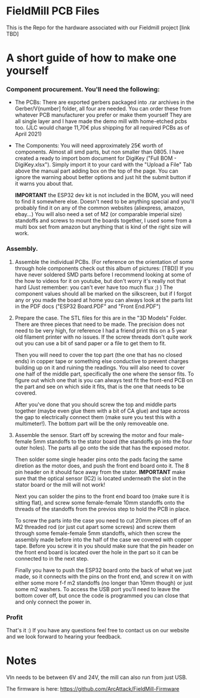 # FieldMill PCB Files
This is the Repo for the hardware associated with our Fieldmill project [link TBD]

# A short guide of how to make one yourself
### Component procurement. You'll need the following:

  - The PCBs: 
    There are exported gerbers packaged into .rar archives in the Gerber/V{number] folder, all four are needed. You can order these from whatever PCB manufacturer you prefer or make them yourself
    They are all single layer and I have made the demo mill with home-etched pcbs too.
    (JLC would charge 11,70€ plus shipping for all required PCBs as of April 2021)
  - The Components: 
    You will need approximately 25€ worth of components. Almost all smd parts, but non smaller than 0805. 
    I have created a ready to import bom document for DigiKey ("Full BOM - DigiKey.xlsx"). Simply import it to your card with the "Upload a File" Tab above the manual part adding box on the top of the page. You can ignore the warning about better options and just hit the submit button if it warns you about that.
    
    __IMPORTANT__ the ESP32 dev kit is not included in the BOM, you will need to find it somewhere else. Doesn't need to be anything special and you'll probably find it on any of the common websites (aliexpress, amazon, ebay...)
    You will also need a set of M2 (or comparable imperial size) standoffs and screws to mount the boards together, I used some from a multi box set from amazon but anything that is kind of the right size will work.
    
### Assembly.

1.  Assemble the individual PCBs. (For reference on the orientation of some through hole components check out this album of pictures: [TBD])
    If you have never soldered SMD parts before I recommend looking at some of the how to videos for it on youtube, but don't worry it's really not that hard (Just remember: you can't ever have too much flux ;) )
    The component values should all be marked on the silkscreen, but if I forgot any or you made the board at home you can always look at the parts list in the PDF docs ("ESP32 Board.PDF" and "Front End.PDF")
   
2.  Prepare the case. 
    The STL files for this are in the "3D Models" Folder. There are three pieces that need to be made. The precision does not need to be very high, for reference I had a friend print this on a 5 year old filament printer with no issues.
    If the screw threads don't quite work out you can use a bit of sand paper or a file to get them to fit.
    
    Then you will need to cover the top part (the one that has no closed ends) in copper tape or something else conductive to prevent charges building up on it and ruining the readings. 
    You will also need to cover one half of the middle part, specifically the one where the sensor fits. To figure out which one that is you can always test fit the front-end PCB on the part and see on which side it fits, that is the one that needs to be covered.
    
    After you've done that you should screw the top and middle parts together (maybe even glue them with a bit of CA glue) and tape across the gap to electrically connect them (make sure you test this with a multimeter!).
    The bottom part will be the only removeable one.
    
3.  Assemble the sensor.
    Start off by screwing the motor and four male-female 5mm standoffs to the stator board (the standoffs go into the four outer holes). The parts all go onto the side that has the exposed motor.
    
    Then solder some single header pins onto the pads facing the same diretion as the motor does, and push the front end board onto it. The 8 pin header on it should face away from the stator.
    **IMPORTANT** make sure that the optical sensor (IC2) is located underneath the slot in the stator board or the mill will not work!
    
    Next you can solder the pins to the front end board too (make sure it is sitting flat), and screw some female-female 10mm standoffs onto the threads of the standoffs from the previos step to hold the PCB in place.
    
    To screw the parts into the case you need to cut 20mm pieces off of an M2 threaded rod (or just cut apart some screws) and screw them through some female-female 5mm standoffs, which then screw the assembly made before into the half of the case we covered with copper tape.
    Before you screw it in you should make sure that the pin header on the front end board is located over the hole in the part so it can be connected to in the next step.
    
    Finally you have to push the ESP32 board onto the back of what we just made, so it connects with the pins on the front end, and screw it on with either some more f-f m2 standoffs (no longer than 10mm though) or just some m2 washers.
    To access the USB port you'll need to leave the bottom cover off, but once the code is programmed you can close that and only connect the power in.
    
  ### Profit
    
  That's it :) If you have any questions feel free to contact us on our website and we look forward to hearing your feedback.
    
# Notes

VIn needs to be between 6V and 24V, the mill can also run from just USB.

The firmware is here: https://github.com/ArcAttack/FieldMill-Firmware
